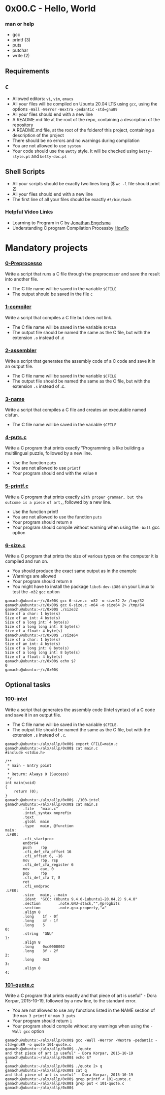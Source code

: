 # 0x00.C - Hello, World

### man or help
+ gcc
+ printf (3)
+ puts
+ putchar
+ write (2)

## Requirements

## `C`
- Allowed editors: `vi`, `vim`, `emacs`
- All your files will be compiled on Ubuntu 20.04 LTS using `gcc`, using the options `-Wall` `-Werror` `-Wextra` `-pedantic` `-std=gnu89`
- All your files should end with a new line
- A README.md file at the root of the repo, containing a description of the repository
- A README.md file, at the root of the folderof this project, containing a description of the project
- There should be no errors and no warnings during compilation
- You are not allowed to use `system`
- Your code should use the `Betty` style. It will be checked using `betty-style.pl` and `betty-doc.pl`

## Shell Scripts
- All your scripts should be exactly two lines long ($ `wc -l` file should print 2)
- All your files should end with a new line
- The first line of all your files should be exactly `#!/bin/bash`




### Helpful Video Links
+ Learning to Program in C by [Jonathan Engelsma](https://www.youtube.com/playlist?list=PLkB3phqR3X40reMCBYSoNUPbDvM4kybMs)
+ Understanding C program Compilation Processby [HowTo](https://www.youtube.com/watch?v=VDslRumKvRA)


# Mandatory projects

### [0-Preprocesso](./0-preprocessor)

Write a script that runs a C file through the preprocessor and save the result into another file.

- The C file name will be saved in the variable `$CFILE`
- The output should be saved in the file `c`

### [1-compiler](./1-compiler)

Write a script that compiles a C file but does not link.

- The C file name will be saved in the variable `$CFILE`
- The output file should be named the same as the C file, but with the extension `.o` instead of .c

### [2-assembler](./2-assembler)

Write a script that generates the assembly code of a C code and save it in an output file.

- The C file name will be saved in the variable `$CFILE`
- The output file should be named the same as the C file, but with the extension `.s` instead of .c.

### [3-name](./3-name)

Write a script that compiles a C file and creates an executable named cisfun.

- The C file name will be saved in the variable `$CFILE`

### [4-puts.c](./4-puts.c)

Write a C program that prints exactly "Programming is like building a multilingual puzzle, followed by a new line.

- Use the function `puts`
- You are not allowed to use `printf`
- Your program should end with the value `0`

### [5-printf.c](./5-printf.c)

Write a C program that prints exactly `with proper grammar, but the outcome is a piece of art,`, followed by a new line.

- Use the function printf
- You are not allowed to use the function `puts`
- Your program should return `0`
- Your program should compile without warning when using the `-Wall` gcc option

### [6-size.c](./6-size.c)

Write a C program that prints the size of various types on the computer it is compiled and run on.

- You should produce the exact same output as in the example
- Warnings are allowed
- Your program should return `0`
- You might have to install the package `libc6-dev-i386` on your Linux to test the `-m32` `gcc` option

```
gamachu@ubuntu:~/c/0x00$ gcc 6-size.c -m32 -o size32 2> /tmp/32
gamachu@ubuntu:~/c/0x00$ gcc 6-size.c -m64 -o size64 2> /tmp/64
gamachu@ubuntu:~/c/0x00$ ./size32
Size of a char: 1 byte(s)
Size of an int: 4 byte(s)
Size of a long int: 4 byte(s)
Size of a long long int: 8 byte(s)
Size of a float: 4 byte(s)
gamachu@ubuntu:~/c/0x00$ ./size64
Size of a char: 1 byte(s)
Size of an int: 4 byte(s)
Size of a long int: 8 byte(s)
Size of a long long int: 8 byte(s)
Size of a float: 4 byte(s)
gamachu@ubuntu:~/c/0x00$ echo $?
0
gamachu@ubuntu:~/c/0x00$ 
```

## Optional tasks

### [100-intel](./100-intel)

Write a script that generates the assembly code (Intel syntax) of a C code and save it in an output file.

- The C file name will be saved in the variable `$CFILE`.
- The output file should be named the same as the C file, but with the extension `.s` instead of `.c`.

```
gamachu@ubuntu:~/alx/allp/0x00$ export CFILE=main.c
gamachu@ubuntu:~/alx/allp/0x00$ cat main.c
#include <stdio.h>

/**
 * main - Entry point
 *
 * Return: Always 0 (Success)
 */
int main(void)
{
    return (0);
}
gamachu@ubuntu:~/alx/allp/0x00$ ./100-intel 
gamachu@ubuntu:~/alx/allp/0x00$ cat main.s
        .file   "main.c"
        .intel_syntax noprefix
        .text
        .globl  main
        .type   main, @function
main:
.LFB0:
        .cfi_startproc
        endbr64
        push    rbp
        .cfi_def_cfa_offset 16
        .cfi_offset 6, -16
        mov     rbp, rsp
        .cfi_def_cfa_register 6
        mov     eax, 0
        pop     rbp
        .cfi_def_cfa 7, 8
        ret
        .cfi_endproc
.LFE0:
        .size   main, .-main
        .ident  "GCC: (Ubuntu 9.4.0-1ubuntu1~20.04.2) 9.4.0"
        .section        .note.GNU-stack,"",@progbits
        .section        .note.gnu.property,"a"
        .align 8
        .long    1f - 0f
        .long    4f - 1f
        .long    5
0:
        .string  "GNU"
1:
        .align 8
        .long    0xc0000002
        .long    3f - 2f
2:
        .long    0x3
3:
        .align 8
4:
```

### [101-quote.c](./101-quote.c)

Write a C program that prints exactly and that piece of art is useful" - Dora Korpar, 2015-10-19, followed by a new line, to the standard error.

- You are not allowed to use any functions listed in the NAME section of the `man 3 printf` or `man 3 puts`
- Your program should return `1`
- Your program should compile without any warnings when using the `-Wall gcc` option

```
gamachu@ubuntu:~/alx/allp/0x00$ gcc -Wall -Werror -Wextra -pedantic -std=gnu89 -o quote 101-quote.c
gamachu@ubuntu:~/alx/allp/0x00$ ./quote
and that piece of art is useful" - Dora Korpar, 2015-10-19
gamachu@ubuntu:~/alx/allp/0x00$ echo $?
1
gamachu@ubuntu:~/alx/allp/0x00$ ./quote 2> q
gamachu@ubuntu:~/alx/allp/0x00$ cat q
and that piece of art is useful" - Dora Korpar, 2015-10-19
gamachu@ubuntu:~/alx/allp/0x00$ grep printf < 101-quote.c
gamachu@ubuntu:~/alx/allp/0x00$ grep put < 101-quote.c
gamachu@ubuntu:~/alx/allp/0x00$ 
```
